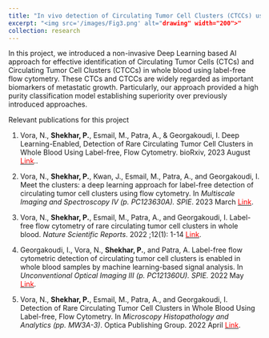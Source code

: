 ```yaml
---
title: "In vivo detection of Circulating Tumor Cell Clusters (CTCCs) using label-free flow cytometry"
excerpt: "<img src='/images/Fig3.png' alt="drawing" width="200">"
collection: research
---
```

In this project, we introduced a non-invasive Deep Learning based AI approach for effective identification of Circulating Tumor Cells (CTCs) and Circulating Tumor Cell Clusters (CTCCs) in whole blood using label-free flow cytometry. These CTCs and CTCCs are widely regarded as important biomarkers of metastatic growth. Particularly, our approach provided a high purity classification model establishing superiority over previously introduced approaches.

Relevant publications for this project
1. Vora, N., **Shekhar, P.**, Esmail, M., Patra, A., & Georgakoudi, I. Deep Learning-Enabled, Detection of Rare Circulating Tumor Cell Clusters in Whole Blood Using Label-free, Flow Cytometry. bioRxiv, 2023 August <a href="https://www.biorxiv.org/content/10.1101/2023.08.01.551485v1.abstract" target="_blank"><span style="color:red">Link</span></a>..

2. Vora, N., **Shekhar, P.**, Kwan, J., Esmail, M., Patra, A., and Georgakoudi, I. Meet the clusters: a deep learning approach for label-free detection of circulating tumor cell clusters using flow cytometry. In *Multiscale Imaging and Spectroscopy IV (p. PC123630A). SPIE*. 2023 March <a href="https://www.spiedigitallibrary.org/conference-proceedings-of-spie/PC12363/PC123630A/Meet-the-clusters--a-deep-learning-approach-for-label/10.1117/12.2649335.full" target="_blank"><span style="color:red">Link</span></a>.

3. Vora, N., **Shekhar, P.**, Esmail, M., Patra, A., and Georgakoudi, I. Label-free flow cytometry of rare circulating tumor cell clusters in whole blood. *Nature Scientific Reports*. 2022 ;12(1): 1-14 <a href="https://www.nature.com/articles/s41598-022-14003-5" target="_blank"><span style="color:red">Link</span></a>.

4. Georgakoudi, I., Vora, N., **Shekhar, P.**, and Patra, A. Label-free flow cytometric detection of circulating tumor cell clusters is enabled in whole blood samples by machine learning-based signal analysis. In *Unconventional Optical Imaging III (p. PC121360U). SPIE.* 2022 May <a href="https://www.spiedigitallibrary.org/conference-proceedings-of-spie/PC12136/PC121360U/Label-free-flow-cytometric-detection-of-circulating-tumor-cell-clusters/10.1117/12.2624555.full" target="_blank"><span style="color:red">Link</span></a>.

5. Vora, N., **Shekhar, P.**, Esmail, M., Patra, A., and Georgakoudi, I. Detection of Rare Circulating Tumor Cell Clusters in Whole Blood Using Label-free, Flow Cytometry. In *Microscopy Histopathology and Analytics (pp. MW3A-3)*. Optica Publishing Group. 2022 April <a href="https://opg.optica.org/abstract.cfm?uri=Microscopy-2022-MW3A.3" target="_blank"><span style="color:red">Link</span></a>.